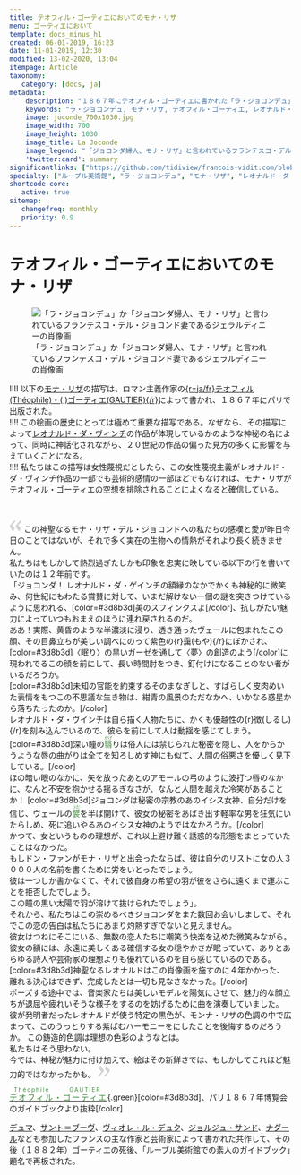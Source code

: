 ```yaml
---
title: テオフィル・ゴーティエにおいてのモナ・リザ
menu: ゴーティエにおいて
template: docs_minus_h1
created: 06-01-2019, 16:23
date: 11-01-2019, 12:30
modified: 13-02-2020, 13:04
itempage: Article
taxonomy:
   category: [docs, ja]
metadata:
    description: "１８６７年にテオフィル・ゴーティエに書かれた「ラ・ジョコンデュ」か「ジョコンダ婦人、モナ・リザ」と言われているフランテスコ・デル・ジョコンド妻であるジェラルディニーの肖像画の最初の描写書の紹介。"
    keywords: "ラ・ジョコンデュ, モナ・リザ, テオフィル・ゴーティエ, レオナルド・ダ・ヴィンチ"
    image: joconde_700x1030.jpg
    image_width: 700
    image_height: 1030
    image_title: La Joconde
    image_legend: "「ジョコンダ婦人、モナ・リザ」と言われているフランテスコ・デル・ジョコンド妻であるジェラルディニーの肖像画"
    'twitter:card': summary
significantlinks: ["https://github.com/tidiview/francois-vidit.com/blob/develop/user/sites/docs/pages/01.home/01.paris/01.louvre/01.la-joconde/03.gautier/docs.ja.md"]
specialty: ["ルーブル美術館", "ラ・ジョコンデュ", "モナ・リザ", "レオナルド・ダ・ヴィンチ", "テオフィル・ゴーティエ"]
shortcode-core:
   active: true
sitemap:
   changefreq: monthly
   priority: 0.9
---
```

# テオフィル・ゴーティエにおいてのモナ・リザ

<figure><picture>
<source
sizes="(max-width: 767px) 98vw, (min-width: 959px) 50vw, 86vw"
srcset="
/user/sites/docs/pages/01.home/01.paris/01.louvre/01.la-joconde/01.vasari/la-joconde-280.webp 280w,
/user/sites/docs/pages/01.home/01.paris/01.louvre/01.la-joconde/01.vasari/la-joconde-380.webp 380w,
/user/sites/docs/pages/01.home/01.paris/01.louvre/01.la-joconde/01.vasari/la-joconde-480.webp 480w,
/user/sites/docs/pages/01.home/01.paris/01.louvre/01.la-joconde/01.vasari/la-joconde-640.webp 640w,
/user/sites/docs/pages/01.home/01.paris/01.louvre/01.la-joconde/01.vasari/la-joconde-840.webp 840w,
/user/sites/docs/pages/01.home/01.paris/01.louvre/01.la-joconde/01.vasari/la-joconde-1280.webp 1280w,
/user/sites/docs/pages/01.home/01.paris/01.louvre/01.la-joconde/01.vasari/la-joconde-1600.webp 1600w,
/user/sites/docs/pages/01.home/01.paris/01.louvre/01.la-joconde/01.vasari/la-joconde-1920.webp 1920w"
type="image/webp" />
<img
src="/user/sites/docs/pages/01.home/01.paris/01.louvre/01.la-joconde/01.vasari/la-joconde-840.jpg" title="「ラ・ジョコンデュ」か「ジョコンダ婦人、モナ・リザ」と言われているフランテスコ・デル・ジョコンド妻であるジェラルディニーの肖像画" alt="「ラ・ジョコンデュ」か「ジョコンダ婦人、モナ・リザ」と言われているフランテスコ・デル・ジョコンド妻であるジェラルディニーの肖像画" class="class-diane-img"
sizes="(max-width: 767px) 98vw, (min-width: 959px) 50vw, 86vw"
srcset="
/user/sites/docs/pages/01.home/01.paris/01.louvre/01.la-joconde/01.vasari/la-joconde-280.jpg 280w,
/user/sites/docs/pages/01.home/01.paris/01.louvre/01.la-joconde/01.vasari/la-joconde-380.jpg 380w,
/user/sites/docs/pages/01.home/01.paris/01.louvre/01.la-joconde/01.vasari/la-joconde-480.jpg 480w,
/user/sites/docs/pages/01.home/01.paris/01.louvre/01.la-joconde/01.vasari/la-joconde-640.jpg 640w,
/user/sites/docs/pages/01.home/01.paris/01.louvre/01.la-joconde/01.vasari/la-joconde-840.jpg 840w,
/user/sites/docs/pages/01.home/01.paris/01.louvre/01.la-joconde/01.vasari/la-joconde-1280.jpg 1280w,
/user/sites/docs/pages/01.home/01.paris/01.louvre/01.la-joconde/01.vasari/la-joconde-1600.jpg 1600w,
/user/sites/docs/pages/01.home/01.paris/01.louvre/01.la-joconde/01.vasari/la-joconde-1920.jpg 1920w" id="zephyr_et_flore">
</picture><figcaption>「ラ・ジョコンデュ」か「ジョコンダ婦人、モナ・リザ」と言われているフランテスコ・デル・ジョコンド妻であるジェラルディニーの肖像画</figcaption></figure>

!!!! 以下の[モナ・リザ][2]の描写は、ロマン主義作家の[{r=ja/fr}テオフィル(Théophile)・(&#160;)ゴーティエ(GAUTIER){/r}][1]によって書かれ、１８６７年にパリで出版された。  
!!!! この絵画の歴史にとっては極めて重要な描写である。なぜなら、その描写によって[レオナルド・ダ・ヴィンチ][3]の作品が体現しているかのような神秘の名によって、同時に神話化されながら、２０世紀の作品の偏った見方の多くに影響を与えていくことになる。  
!!!! 私たちはこの描写は女性蔑視だとしたら、この女性蔑視主義がレオナルド・ダ・ヴィンチ作品の一部でも芸術的感情の一部ほどでもなければ、モナ・リザがテオフィル・ゴーティエの空想を排除されることによくなると確信している。

<br>

<span><svg xmlns="http://www.w3.org/2000/svg" width="22px" height="22px" viewBox="0 0 78 78" fill="lightgrey" opacity="1"><path d="M76.5 9.0009L57.0898 32.605c-.88226 1.10283-.88226 1.54397-.88226 1.76454 0 1.10286 1.76455 3.30857 2.8674 4.632l13.0167 14.99877L61.50123 74.9545 50.4727 59.51456c-2.87047-3.97028-10.80793-15.88413-10.80793-19.19267 0-1.76458.6617-2.4263 6.6171-9.7051C60.8395 12.74754 63.04522 10.98297 70.98575 3.0455L76.5 9.00092zm-38.16172 0L18.9281 32.605c-.88228 1.10283-.88228 1.54397-.88228 1.76454 0 1.10286 1.76457 3.30857 2.86742 4.632L33.92688 54.0003 23.3395 74.9545 12.30793 59.51456C9.44053 55.54428 1.5 43.63043 1.5 40.3219c0-1.76458.6617-2.4263 6.6171-9.7051C22.67475 12.74754 24.88043 10.98297 32.82097 3.0455l5.51732 5.9554z"/></svg></span> 
この神聖なるモナ・リザ・デル・ジョコンドへの私たちの感嘆と愛が昨日今日のことではないが、それで多く実在の生物への情熱がそれより長く続きません。  
私たちはもしかして熱烈過ぎたしかも印象を忠実に映している以下の行を書いていたのは１２年前です。  
「ジョコンダ！
レオナルド・ダ・ゲインチの額縁のなかでかくも神秘的に微笑み、何世紀にもわたる賞賛に対して、いまだ解けない一個の謎を突きつけているように思われる、[color=#3d8b3d]美のスフィンクスよ[/color]、抗しがたい魅力によっていつもおまえのほうに連れ戻されるのだ。  
ああ！実際、黄昏のような半濃淡に浸り、透き通ったヴェールに包まれたこの顔、その目鼻立ちが美しい調べにのって紫色の{r}靄(もや){/r}にぼかされ、[color=#3d8b3d]〈眠り〉の黒いガーゼを通して〈夢〉の創造のよう[/color]に現われでるこの顔を前にして、長い時間肘をつき、釘付けになることのない者がいるだろうか。  
[color=#3d8b3d]未知の官能を約束するそのまなぎしと、すばらしく皮肉めいた表情をもつこの不思議な生き物は、紺青の風景のただなかへ、いかなる惑星から落ちたったのか。[/color]  
レオナルド・ダ・ヴインチは自ら描く人物たちに、かくも優越性の{r}徴(しるし){/r}を刻み込んでいるので、彼らを前にして人は動揺を感じてしまう。  
[color=#3d8b3d]深い瞳の<ruby style="color:#3d8b3d;">翳<rp>(</rp><rt style="color:#3d8b3d;">かげ</rt><rp>)</rp></ruby>りは俗人には禁じられた秘密を隠し、人をからかうような唇の曲がりは全てを知ろしめす神にも似て、人間の俗悪さを優しく見下している。[/color]  
ほの暗い眼のなかに、矢を放ったあとのアモールの弓のように波打つ唇のなかに、なんと不安を抱かせる揺るぎなさが、なんと人間を越えた冷笑があることか！
[color=#3d8b3d]ジョコンダは秘密の宗教のあのイシス女神、自分だけを信じ、ヴェールの<ruby style="color:#3d8b3d;">襞<rp>(</rp><rt style="color:#3d8b3d;">ひだ</rt><rp>)</rp></ruby>を半ば開けて、彼女の秘密をあばき出す軽率な男を狂気にいたらしめ、死に追いやるあのイシス女神のようではなかろうか。[/color]  
かつて、女というものの理想が、これ以上避け難く誘惑的な形態をまとっていたことはなかった。   
もしドン・ファンがモナ・リザと出会ったならば、彼は自分のリストに女の人３０００人の名前を書くために労をいとったでしょう。  
彼は一つしか書かなくて、それで彼自身の希望の羽が彼をさらに遠くまで運ぶことを拒否したでしょう。  
この瞳の黒い太陽で羽が溶けて抜けられたでしょう」。  
それから、私たちはこの崇めるべきジョコンダをまた数回お会いしまして、それでこの恋の告白は私たちにあまり灼熱すぎでないと見えません。  
彼女はつねにそこにいる、無数の恋人たちに嘲笑う快楽を込めた微笑みながら。  
彼女の額には、永遠に美しくある確信する女の穏やかさが眠っていて、ありとあらゆる詩人や芸術家の理想よりも優れているのを自ら感じているのである。   
[color=#3d8b3d]神聖なるレオナルドはこの肖像画を施すのに４年かかった、離れる決心はできず、完成したとは一切も見なさなかった。[/color]  
ポーズする途中では、音楽家たちは美しいモデルを陽気にさせて、魅力的な顔立ちが退屈や疲れいそうな様子をするのを妨げるために曲を演奏していました。  
彼が発明者だったレオナルドが使う特定の黒色が、モンナ・リザの色調の中で広まって、このうっとりする紫ばむハーモニーをにしたことを後悔するのだろうか。
この鋳造的色調は理想の色彩のようなとは。  
私たちはそう思わない。   
今では、神秘が魅力に付け加えて、絵はその新鮮さでは、もしかしてこれほど魅力的ではなかったかも。 <span><svg xmlns="http://www.w3.org/2000/svg" width="22px" height="22px" viewBox="0 0 78 78" fill="lightgrey" opacity="1"><path d="M1.5 68.9991L20.9102 45.395c.88226-1.10283.88226-1.54397.88226-1.76454 0-1.10286-1.76455-3.30857-2.8674-4.632L5.90836 23.9997 16.49877 3.0455 27.5273 18.48544c2.87047 3.97028 10.80793 15.88413 10.80793 19.19267 0 1.76458-.6617 2.4263-6.6171 9.7051C17.1605 65.25246 14.95478 67.01703 7.01425 74.9545L1.5 68.99908zm38.16172 0L59.0719 45.395c.88228-1.10283.88228-1.54397.88228-1.76454 0-1.10286-1.76457-3.30857-2.86742-4.632L44.07312 23.9997 54.6605 3.0455l11.03157 15.43992C68.55947 22.45572 76.5 34.36957 76.5 37.6781c0 1.76458-.6617 2.4263-6.6171 9.7051C55.32526 65.25246 53.11957 67.01703 45.17904 74.9545l-5.51732-5.9554z"/></svg></span>

[<ruby lang="ja" style="letter-spacing: 2px;color:#3d8b3d;">テオフィル<rp>(</rp><rt lang="fr" style="font-size: 70%;color:#3d8b3d;">Théophile</rt><rp>)</rp>・<rp>(</rp><rt lang="fr" style="font-size: 70%;color:#3d8b3d;">&#160;</rt><rp>)</rp>ゴーティエ<rp>(</rp><rt lang="fr" style="font-size: 70%;color:#3d8b3d;">GAUTIER</rt><rp>)</rp></ruby>][1]{.green}[color=#3d8b3d]、パリ１８６７年博覧会のガイドブックより抜粋[/color]

 [デュマ][4]、[サント＝ブーヴ][5]、[ヴィオレ・ル・デュク][6]、[ジョルジュ・サンド][7]、[ナダール][8]なども参加したフランスの主な作家と芸術家によって書かれた共作して、その後（１８８２年）ゴーティエの死後、「ルーブル美術館での素人のガイドブック」題名で再板された。

[1]: https://ja.wikipedia.org/wiki/テオフィル・ゴーティエ "https://ja.wikipedia.org/wiki/テオフィル・ゴーティエ"
[2]: https://ja.wikipedia.org/wiki/モナ・リザ "https://ja.wikipedia.org/wiki/モナ・リザ"
[3]: https://ja.wikipedia.org/wiki/レオナルド・ダ・ヴィンチ "https://ja.wikipedia.org/wiki/レオナルド・ダ・ヴィンチ"
[4]: https://ja.wikipedia.org/wiki/アレクサンドル・デュマ・フィス "https://ja.wikipedia.org/wiki/アレクサンドル・デュマ・フィス"
[5]: https://ja.wikipedia.org/wiki/シャルル＝オーギュスタン・サント＝ブーヴ "https://ja.wikipedia.org/wiki/シャルル＝オーギュスタン・サント＝ブーヴ"
[6]: https://ja.wikipedia.org/wiki/ウジェーヌ・エマニュエル・ヴィオレ・ル・デュク "https://ja.wikipedia.org/wiki/ウジェーヌ・エマニュエル・ヴィオレ・ル・デュク"
[7]: https://ja.wikipedia.org/wiki/ジョルジュ・サンド "https://ja.wikipedia.org/wiki/ジョルジュ・サンド"
[8]: https://ja.wikipedia.org/wiki/ナダール "https://ja.wikipedia.org/wiki/ナダール"
